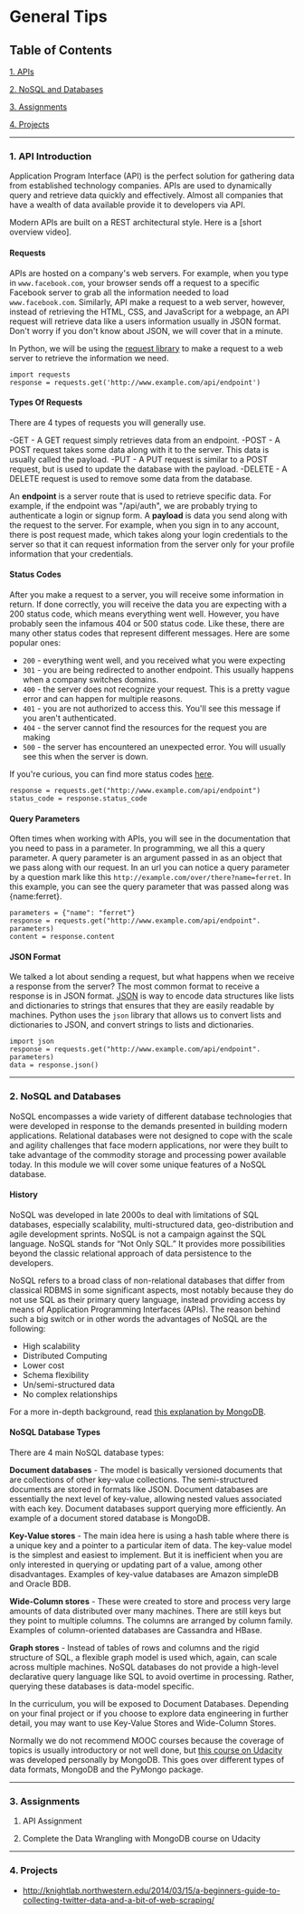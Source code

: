 # General Tips

## Table of Contents
[1. APIs](#section-a)

[2. NoSQL and Databases](#section-b)

[3. Assignments](#section-c)

[4. Projects](#section-d)

---

### <a name="section-a"></a>1. API Introduction

Application Program Interface (API) is the perfect solution for gathering data from established technology companies. APIs are used to dynamically query and retrieve data quickly and effectively. Almost all companies that have a wealth of data available provide it to developers via API.

Modern APIs are built on a REST architectural style. Here is a [short overview video].

#### Requests
APIs are hosted on a company's web servers. For example, when you type in `www.facebook.com`, your browser sends off a request to a specific Facebook server to grab all the information needed to load `www.facebook.com`. Similarly, API make a request to a web server, however, instead of retrieving the HTML, CSS, and JavaScript for a webpage, an API request will retrieve data like a users information usually in JSON format. Don't worry if you don't know about JSON, we will cover that in a minute.

In Python, we will be using the [request library](http://docs.python-requests.org/en/master/) to make a request to a web server to retrieve the information we need.

```
import requests
response = requests.get('http://www.example.com/api/endpoint')
```

#### Types Of Requests
There are 4 types of requests you will generally use.

-GET - A GET request simply retrieves data from an endpoint.
-POST - A POST request takes some data along with it to the server. This data is usually called the payload.
-PUT - A PUT request is similar to a POST request, but is used to update the database with the payload.
-DELETE - A DELETE request is used to remove some data from the database.

An **endpoint** is a server route that is used to retrieve specific data. For example, if the endpoint was "/api/auth", we are probably trying to authenticate a login or signup form. A **payload** is data you send along with the request to the server. For example, when you sign in to any account, there is post request made, which takes along your login credentials to the server so that it can request information from the server only for your profile information that your credentials.

#### Status Codes
After you make a request to a server, you will receive some information in return. If done correctly, you will receive the data you are expecting with a 200 status code, which means everything went well. However, you have probably seen the infamous 404 or 500 status code. Like these, there are many other status codes that represent different messages. Here are some popular ones:

- `200` - everything went well, and you received what you were expecting
- `301` - you are being redirected to another endpoint. This usually happens when a company switches domains.
- `400` - the server does not recognize your request. This is a pretty vague error and can happen for multiple reasons.
- `401` - you are not authorized to access this. You'll see this message if you aren't authenticated.
- `404` - the server cannot find the resources for the request you are making
- `500` - the server has encountered an unexpected error. You will usually see this when the server is down.

If you're curious, you can find more status codes [here](https://www.w3.org/Protocols/HTTP/HTRESP.html).

```
response = requests.get("http://www.example.com/api/endpoint")
status_code = response.status_code
```


#### Query Parameters
Often times when working with APIs, you will see in the documentation that you need to pass in a parameter. In programming, we all this a query parameter. A query parameter is an argument passed in as an object that we pass along with our request. In an url you can notice a query parameter by a question mark like this `http://example.com/over/there?name=ferret`. In this example, you can see the query parameter that was passed along was {name:ferret}.

```
parameters = {"name": "ferret"}
response = requests.get("http://www.example.com/api/endpoint". parameters)
content = response.content
```


#### JSON Format
We talked a lot about sending a request, but what happens when we receive a response from the server? The most common format to receive a response is in JSON format. [JSON](http://json.org/) is way to encode data structures like lists and dictionaries to strings that ensures that they are easily readable by machines. Python uses the `json` library that allows us to convert lists and dictionaries to JSON, and convert strings to lists and dictionaries.

```
import json
response = requests.get("http://www.example.com/api/endpoint". parameters)
data = response.json()
```
---

### <a name="section-b"></a>2. NoSQL and Databases

NoSQL encompasses a wide variety of different database technologies that were developed in response to the demands presented in building modern applications. Relational databases were not designed to cope with the scale and agility challenges that face modern applications, nor were they built to take advantage of the commodity storage and processing power available today. In this module we will cover some unique features of a NoSQL database.

#### History
NoSQL was developed in late 2000s to deal with limitations of SQL databases, especially scalability, multi-structured data, geo-distribution and agile development sprints. NoSQL is not a campaign against the SQL language. NoSQL stands for “Not Only SQL.” It provides more possibilities beyond the classic relational approach of data persistence to the developers.

NoSQL refers to a broad class of non-relational databases that differ from classical RDBMS in some significant aspects, most notably because they do not use SQL as their primary query language, instead providing access by means of Application Programming Interfaces (APIs).
The reason behind such a big switch or in other words the advantages of NoSQL are the following:

- High scalability
- Distributed Computing
- Lower cost
- Schema flexibility
- Un/semi-structured data
- No complex relationships

For a more in-depth background, read [this explanation by MongoDB](https://www.mongodb.com/nosql-explained).

#### NoSQL Database Types
There are 4 main NoSQL database types:

**Document databases** - The model is basically versioned documents that are collections of other key-value collections. The semi-structured documents are stored in formats like JSON. Document databases are essentially the next level of key-value, allowing nested values associated with each key. Document databases support querying more efficiently. An example of a document stored database is MongoDB.

**Key-Value stores** - The main idea here is using a hash table where there is a unique key and a pointer to a particular item of data. The key-value model is the simplest and easiest to implement. But it is inefficient when you are only interested in querying or updating part of a value, among other disadvantages. Examples of key-value databases are Amazon simpleDB and Oracle BDB.

**Wide-Column stores** - These were created to store and process very large amounts of data distributed over many machines. There are still keys but they point to multiple columns. The columns are arranged by column family. Examples of column-oriented databases are Cassandra and HBase.

**Graph stores** - Instead of tables of rows and columns and the rigid structure of SQL, a flexible graph model is used which, again, can scale across multiple machines. NoSQL databases do not provide a high-level declarative query language like SQL to avoid overtime in processing. Rather, querying these databases is data-model specific.

In the curriculum, you will be exposed to Document Databases. Depending on your final project or if you choose to explore data engineering in further detail, you may want to use Key-Value Stores and Wide-Column Stores.

Normally we do not recommend MOOC courses because the coverage of topics is usually introductory or not well done, but [this course on Udacity](https://www.udacity.com/course/data-wrangling-with-mongodb--ud032) was developed personally by MongoDB. This goes over different types of data formats, MongoDB and the PyMongo package.

---

### <a name="section-c"></a>3. Assignments

1. API Assignment

2. Complete the Data Wrangling with MongoDB course on Udacity

---

### <a name="section-d"></a>4. Projects

- http://knightlab.northwestern.edu/2014/03/15/a-beginners-guide-to-collecting-twitter-data-and-a-bit-of-web-scraping/
